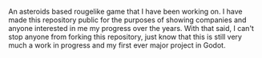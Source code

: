 An asteroids based rougelike game that I have been working on. I have made this repository public for the purposes of showing companies and anyone interested in me my progress over the years. With that said, I can't stop anyone from forking this repository, just know that this is still very much a work in progress and my first ever major project in Godot. 
